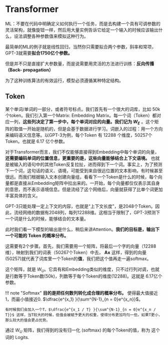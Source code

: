 # Transformer

ML：不要在代码中明确定义如何执行一个任务，而是去构建一个具有可调参数的灵活架构，就像旋钮一样，然后用大量实例告诉它给定一个输入的时候应该输出什么，设法调整各种参数值来模拟这种行为。

最简单的ML的例子就是线性回归，当然你只需要拟合两个参数，斜率和常项，GPT-3就需要**拟合1750亿个参数。**

但是并不只是直接扩大参数量，而是说需要用灵活的方法进行训练：**反向传播（Back- propagation）**

为了这种训练算法的有效运行，模型必须遵循某种特定结构。

## Token

某个单词/单词的一部分，或者符号标点。我们首先有一个很大的词库，比如 50k 个token。我们引入第一个Matrix: Embedding Matrix。每一个词（Token）都对应一列，**这些列决定了第一步中，每个单词对应的向量。我们记为 $W_E$** 。这个矩阵的取值一开始是随机的，但是会基于数据进行学习。词嵌入的过程：用一个方向来编码语义信息等。以GPT-3为例，每个Token 有 12288 个维度，50257个Token。也就是 6.17 亿个参数。


对于Transformer而言，我们不仅能够直接得到Embedding中每个单词的向量，**还需要编码单词的位置信息，更重要的是，这些向量能够结合上下文语境。** 也就是被输入的语句中的其他Token反复拉扯，进而得到下一个词。事实上，为了预测下一个词，这句话的语义、语境，可能受到来自很远位置的文本影响，有时候甚至很远。而我们根据输入文本创建向量组，看看下一个Token是什么的时候，每个向量都是直接从Embedding矩阵中拉出来的。一开始，每个向量都仅仅表示其自身的意思，而不表示语境信息。但是流经了这个网络后，向量就获得了比单个词更加丰富具体的含义。

GPT-3只能处理一定上下文的内容，也就是“上下文长度”，是2048个Token。因此，流经网络的数据有2048列，每列12288维。这相当于限制了，GPT-3预测下一个词是什么的时候，能够结合的文本量。


此时我们看一下模型的输出是什么，稍后来讲Attention。**我们的目标是，输出下一个可能的 Token 的概率分布。**

这需要有2个步骤。首先，我们需要用一个矩阵，将最后一个字的向量（12288维），映射到我们的词表（50267个Token）中去， $\mathbf{Ax}$ 这样，得到的向量 (50257)就代表了词库里一个Token的**值**，我们把这个值再走一遍softmax。

这个矩阵，就是 $W_U$。它具有和Embedding类似的维度，只不过行列对调，也就是行数等于Token数(50k)，列数等于每个Token的维度(12288)。这就是 6.17亿个参数。


!!! note "Softmax"
    **目的是把任何数列转化成合理的概率分布。** 使得最大值接近1，而最小值接近0. $\dfrac{e^{x_1} }{\sum^{N-1}_{n = 0}e^{x_n}}$。
    
    有时候我们会加入一个T，$\dfrac{e^{x_1 / T} }{\sum^{N-1}_{n = 0}e^{x_n / T}}$ 这样，当T较大的时候，低值会被赋予更大的权重，使得分布更加均匀一些。如果T更小，那么较大的值会更占优势。 

通过 $W_U$ 矩阵，我们得到的没有归一化 (softmax) 的每个Token的值，称为 这个词的 Logits.




